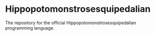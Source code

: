 # Hippopotomonstrosesquipedalian
The repository for the official Hippopotomonstrosesquipedalian programming language.
